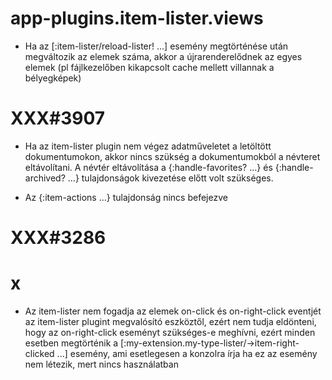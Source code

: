 
# app-plugins.item-lister.views
- Ha az [:item-lister/reload-lister! ...] esemény megtörténése után megváltozik az elemek száma,
  akkor a újrarenderelődnek az egyes elemek (pl fájlkezelőben kikapcsolt cache mellett villannak
  a bélyegképek)



# XXX#3907
- Ha az item-lister plugin nem végez adatműveletet a letöltött dokumentumokon, akkor
  nincs szükség a dokumentumokból a névteret eltávolítani.
  A névtér eltávolítása a {:handle-favorites? ...} és {:handle-archived? ...} tulajdonságok
  kivezetése előtt volt szükséges.

- Az {:item-actions ...} tulajdonság nincs befejezve



# XXX#3286



# x
- Az item-lister nem fogadja az elemek on-click és on-right-click eventjét az item-lister plugint
  megvalósító eszköztől, ezért nem tudja eldönteni, hogy az on-right-click eseményt szükséges-e
  meghívni, ezért minden esetben megtörténik a [:my-extension.my-type-lister/->item-right-clicked ...]
  esemény, ami esetlegesen a konzolra írja ha ez az esemény nem létezik, mert nincs használatban
